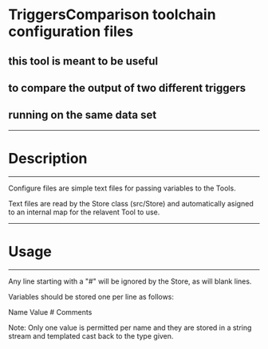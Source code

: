 # TriggersComparison toolchain configuration files

## this tool is meant to be useful
## to compare the output of two different triggers
## running on the same data set

***********************
# Description
**********************

Configure files are simple text files for passing variables to the Tools.

Text files are read by the Store class (src/Store) and automatically asigned to an internal map for the relavent Tool to use.


************************
# Usage
************************

Any line starting with a "#" will be ignored by the Store, as will blank lines.

Variables should be stored one per line as follows:


Name Value # Comments 


Note: Only one value is permitted per name and they are stored in a string stream and templated cast back to the type given.

